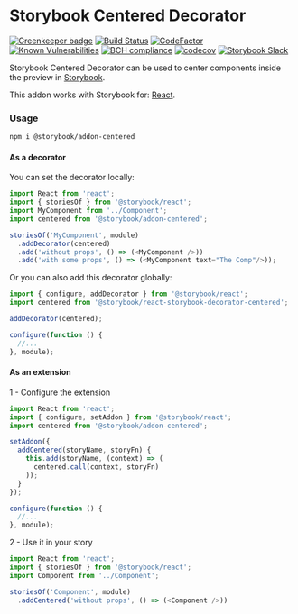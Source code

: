 # Storybook Centered Decorator

[![Greenkeeper badge](https://badges.greenkeeper.io/storybooks/storybook.svg)](https://greenkeeper.io/)
[![Build Status](https://travis-ci.org/storybooks/storybook.svg?branch=master)](https://travis-ci.org/storybooks/storybook)
[![CodeFactor](https://www.codefactor.io/repository/github/storybooks/storybook/badge)](https://www.codefactor.io/repository/github/storybooks/storybook)
[![Known Vulnerabilities](https://snyk.io/test/github/storybooks/storybook/8f36abfd6697e58cd76df3526b52e4b9dc894847/badge.svg)](https://snyk.io/test/github/storybooks/storybook/8f36abfd6697e58cd76df3526b52e4b9dc894847)
[![BCH compliance](https://bettercodehub.com/edge/badge/storybooks/storybook)](https://bettercodehub.com/results/storybooks/storybook) [![codecov](https://codecov.io/gh/storybooks/storybook/branch/master/graph/badge.svg)](https://codecov.io/gh/storybooks/storybook)
[![Storybook Slack](https://storybooks-slackin.herokuapp.com/badge.svg)](https://storybooks-slackin.herokuapp.com/)

Storybook Centered Decorator can be used to center components inside the preview in [Storybook](https://storybook.js.org).

This addon works with Storybook for:
[React](https://github.com/storybooks/storybook/tree/master/app/react).

### Usage

```sh
npm i @storybook/addon-centered
```

#### As a decorator

You can set the decorator locally:

```js
import React from 'react';
import { storiesOf } from '@storybook/react';
import MyComponent from '../Component';
import centered from '@storybook/addon-centered';

storiesOf('MyComponent', module)
  .addDecorator(centered)
  .add('without props', () => (<MyComponent />))
  .add('with some props', () => (<MyComponent text="The Comp"/>));
```

Or you can also add this decorator globally:

```js
import { configure, addDecorator } from '@storybook/react';
import centered from '@storybook/react-storybook-decorator-centered';

addDecorator(centered);

configure(function () {
  //...
}, module);
```

#### As an extension

1 - Configure the extension

```js
import React from 'react';
import { configure, setAddon } from '@storybook/react';
import centered from '@storybook/addon-centered';

setAddon({
  addCentered(storyName, storyFn) {
    this.add(storyName, (context) => (
      centered.call(context, storyFn)
    ));
  }
});

configure(function () {
  //...
}, module);
```

2 - Use it in your story

```js
import React from 'react';
import { storiesOf } from '@storybook/react';
import Component from '../Component';

storiesOf('Component', module)
  .addCentered('without props', () => (<Component />))
```
